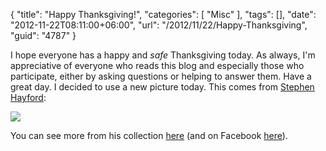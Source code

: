 {
	"title": "Happy Thanksgiving!",
	"categories": [
		"Misc"
	],
	"tags": [],
	"date": "2012-11-22T08:11:00+06:00",
	"url": "/2012/11/22/Happy-Thanksgiving",
	"guid": "4787"
}

I hope everyone has a happy and <i>safe</i> Thanksgiving today. As always, I'm appreciative of everyone who reads this blog and especially those who participate, either by asking questions or helping to answer them. Have a great day. I decided to use a new picture today. This comes from <a href="http://www.stephenhayford.com/">Stephen Hayford</a>:

<img src="http://www.raymondcamden.com/images/hayfordthanksgiving2010.jpg" />

You can see more from his collection <a href="http://www.lifeinplastics.com/">here</a> (and on Facebook <a href="http://www.facebook.com/StephenHayfordPlastics">here</a>).
